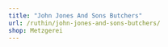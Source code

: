 ```yaml
---
title: "John Jones And Sons Butchers"
url: /ruthin/john-jones-and-sons-butchers/
shop: Metzgerei
---
```

